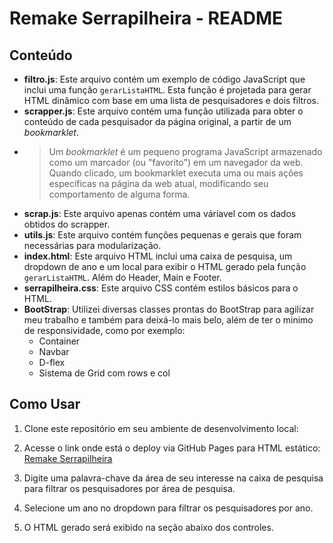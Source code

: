 # Remake Serrapilheira - README

## Conteúdo

- **filtro.js**: Este arquivo contém um exemplo de código JavaScript que inclui uma função `gerarListaHTML`. Esta função é projetada para gerar HTML dinâmico com base em uma lista de pesquisadores e dois filtros.
- **scrapper.js**: Este arquivo contém uma função utilizada para obter o conteúdo de cada pesquisador da página original, a partir de um _bookmarklet_.
- > Um _bookmarklet_ é um pequeno programa JavaScript armazenado como um marcador (ou "favorito") em um navegador da web. Quando clicado, um bookmarklet executa uma ou mais ações específicas na página da web atual, modificando seu comportamento de alguma forma.
- **scrap.js**: Este arquivo apenas contém uma váriavel com os dados obtidos do scrapper.
- **utils.js**: Este arquivo contém funções pequenas e gerais que foram necessárias para modularização.
- **index.html**: Este arquivo HTML inclui uma caixa de pesquisa, um dropdown de ano e um local para exibir o HTML gerado pela função `gerarListaHTML`. Além do Header, Main e Footer.
- **serrapilheira.css**: Este arquivo CSS contém estilos básicos para o HTML.
- **BootStrap**: Utilizei diversas classes prontas do BootStrap para agilizar meu trabalho e também para deixá-lo mais belo, além de ter o minimo de responsividade, como por exemplo:
  - Container
  - Navbar
  - D-flex
  - Sistema de Grid com rows e col 

## Como Usar

1. Clone este repositório em seu ambiente de desenvolvimento local:

2. Acesse o link onde está o deploy via GitHub Pages para HTML estático: [Remake Serrapilheira](https://elc1090.github.io/project1-2024a-RamonXXII/)
3. Digite uma palavra-chave da área de seu interesse na caixa de pesquisa para filtrar os pesquisadores por área de pesquisa.
4. Selecione um ano no dropdown para filtrar os pesquisadores por ano.
5. O HTML gerado será exibido na seção abaixo dos controles.
